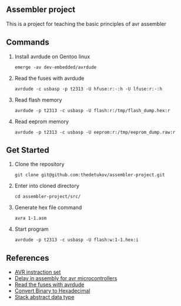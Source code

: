 ## Assembler project

This is a project for teaching the basic principles of avr assembler

## Commands

1. Install avrdude on Gentoo linux
	```shell
	emerge -av dev-embedded/avrdude
	```
1. Read the fuses with avrdude
	``` shell
	avrdude -c usbasp -p t2313 -U hfuse:r:-:h -U lfuse:r:-:h
	```
1. Read flash memory
	```shell
	avrdude -p t2313 -c usbasp -U flash:r:/tmp/flash_dump.hex:r
	```
1. Read eeprom memory
	```shell
	avrdude -p t2313 -c usbasp -U eeprom:r:/tmp/eeprom_dump.raw:r
	```

## Get Started

1. Clone the repository
	```shell
	git clone git@github.com:thedetukov/assembler-project.git
	```
1. Enter into cloned directory
	```shell
	cd assembler-project/src/
	```
1. Generate hex file command
	```shell
	avra 1-1.asm
	```
1. Start program
	```shell
	avrdude -p t2313 -c usbasp -U flash:w:1-1.hex:i
	```

## References
- [AVR instraction set](http://lyons42.com/AVR/Opcodes/AVRAllOpcodes.html)
- [Delay in assembly for avr microcontrollers](https://stackoverflow.com/questions/24097526/how-to-make-a-delay-in-assembly-for-avr-microcontrollers)
- [Read the fuses with avrdude](https://stackoverflow.com/questions/74260385/how-to-read-the-fuses-with-avrdude)
- [Convert Binary to Hexadecimal](https://www.geeksforgeeks.org/how-to-convert-binary-to-hexadecimal/)
- [Stack abstract data type](https://en.wikipedia.org/wiki/Stack_(abstract_data_type))
